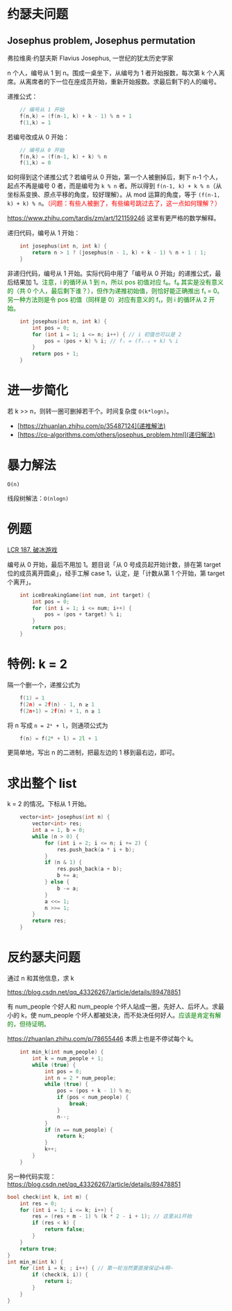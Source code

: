 # 约瑟夫问题
## Josephus problem, Josephus permutation

弗拉维奥·约瑟夫斯 Flavius Josephus, 一世纪的犹太历史学家

n 个人，编号从 1 到 n。围成一桌坐下，从编号为 1 者开始报数，每次第 k 个人离席。从离席者的下一位在座成员开始，重新开始报数。求最后剩下的人的编号。

递推公式：
```cpp
    // 编号从 1 开始
    f(n,k) = (f(n-1, k) + k - 1) % n + 1
    f(1,k) = 1
```
若编号改成从 0 开始：

```cpp
    // 编号从 0 开始
    f(n,k) = (f(n-1, k) + k) % n
    f(1,k) = 0
```

如何得到这个递推公式？若编号从 0 开始，第一个人被删掉后，剩下 n-1 个人，起点不再是编号 0 者，而是编号为 `k % n` 者。所以得到 `f(n-1, k) + k % n`（从坐标系变换、原点平移的角度，较好理解）。从 mod 运算的角度，等于 `(f(n-1, k) + k) % n`。<font color="red">（问题：有些人被删了，有些编号跳过去了，这一点如何理解？）</font>

https://www.zhihu.com/tardis/zm/art/121159246 这里有更严格的数学解释。

递归代码，编号从 1 开始：

```cpp
    int josephus(int n, int k) {
        return n > 1 ? (josephus(n - 1, k) + k - 1) % n + 1 : 1;
    }
```

非递归代码，编号从 1 开始。实际代码中用了「编号从 0 开始」的递推公式，最后结果加 1。<font color="green">注意，i 的循环从 1 到 n，所以 pos 初值对应 f₀。f₀ 其实是没有意义的（共 0 个人，最后剩下谁？），但作为递推初始值，则恰好能正确推出 f₁ = 0。另一种方法则是令 pos 初值（同样是 0）对应有意义的 f₁，则 i 的循环从 2 开始。</font>

```cpp
    int josephus(int n, int k) {
        int pos = 0;
        for (int i = 1; i <= n; i++) { // i 初值也可以是 2
            pos = (pos + k) % i; // fᵢ = (fᵢ₋₁ + k) % i
        }
        return pos + 1;
    }
```

# 进一步简化

若 k >> n，则转一圈可删掉若干个。时间复杂度 `O(k*logn)`。
- [https://zhuanlan.zhihu.com/p/35487124](递推解法)
- [https://cp-algorithms.com/others/josephus_problem.html](递归解法)

# 暴力解法

`O(n)`

线段树解法：`O(nlogn)`

# 例题

[LCR 187. 破冰游戏](https://leetcode.cn/problems/yuan-quan-zhong-zui-hou-sheng-xia-de-shu-zi-lcof/)

编号从 0 开始，最后不用加 1。题目说「从 0 号成员起开始计数，排在第 target 位的成员离开圆桌」，经手工解 case 1，认定，是「计数从第 1 个开始，第 target 个离开」。

```cpp
    int iceBreakingGame(int num, int target) {
        int pos = 0;
        for (int i = 1; i <= num; i++) {
            pos = (pos + target) % i;
        }
        return pos;
    }
```

# 特例: k = 2

隔一个删一个，递推公式为
```cpp
    f(1) = 1
    f(2n) = 2f(n) - 1, n ≥ 1
    f(2n+1) = 2f(n) + 1, n ≥ 1
```

将 n 写成 `n = 2ᵏ + l`，则通项公式为
```cpp
    f(n) = f(2ᵏ + l) = 2l + 1
```

更简单地，写出 n 的二进制，把最左边的 1 移到最右边，即可。

# 求出整个 list

k = 2 的情况。下标从 1 开始。

```cpp
    vector<int> josephus(int n) {
        vector<int> res;
        int a = 1, b = 0;
        while (n > 0) {
            for (int i = 2; i <= n; i += 2) {
                res.push_back(a * i + b);
            }
            if (n & 1) {
                res.push_back(a + b);
                b += a;
            } else {
                b -= a;
            }
            a <<= 1;
            n >>= 1;
        }
        return res;
    }
```

# 反约瑟夫问题

通过 n 和其他信息，求 k

https://blog.csdn.net/qq_43326267/article/details/89478851


有 num_people 个好人和 num_people 个坏人站成一圈，先好人、后坏人。求最小的 k，使 num_people 个坏人都被处决，而不处决任何好人。<font color="green">应该是肯定有解的，但待证明。</font>

https://zhuanlan.zhihu.com/p/78655446 本质上也是不停试每个 k。

```cpp
    int min_k(int num_people) {
        int k = num_people + 1;
        while (true) {
            int pos = 0;
            int n = 2 * num_people;
            while (true) {
                pos = (pos + k - 1) % n;
                if (pos < num_people) {
                    break;
                }
                n--;
            }
            if (n == num_people) {
                return k;
            }
            k++;
        }
    }
```

另一种代码实现：https://blog.csdn.net/qq_43326267/article/details/89478851

```cpp
bool check(int k, int m) {
    int res = 0;
    for (int i = 1; i <= k; i++) {
        res = (res + m - 1) % (k * 2 - i + 1); // 这里从1开始
        if (res < k) {
            return false;
        }
    }
    return true;
}
int min_m(int k) {
    for (int i = k; ; i++) { // 第一轮当然要直接保证>k啊~
        if (check(k, i)) {
            return i;
        }
    }
}
```
